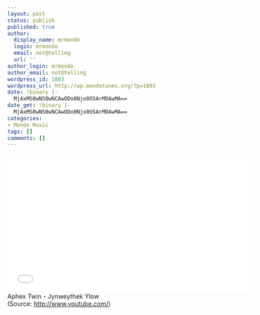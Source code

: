```yaml
---
layout: post
status: publish
published: true
author:
  display_name: mrmondo
  login: mrmondo
  email: not@telling
  url: ''
author_login: mrmondo
author_email: not@telling
wordpress_id: 1803
wordpress_url: http://wp.mondotunes.org/?p=1803
date: !binary |-
  MjAxMS0wNS0wNCAwODo0Njo0OSArMDAwMA==
date_gmt: !binary |-
  MjAxMS0wNS0wNCAwODo0Njo0OSArMDAwMA==
categories:
- Mondo Music
tags: []
comments: []
---
```

<iframe width="560" height="315" src="//www.youtube.com/embed/zQE36wRM7HY" frameborder="0"> </iframe>
Aphex Twin - Jynweythek Ylow
<div class="attribution">(<span>Source:</span> <a href="http://www.youtube.com/">http://www.youtube.com/</a>)</div>
